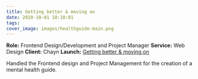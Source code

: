 ```yaml
---
title: Getting better & moving on
date: 2020-10-01 18:10:01
tags:
cover_image: images/healthguide-main.png
---
```


**Role:** Frontend Design/Development and Project Manager
**Service:** Web Design
**Client:** Chayn
**Launch:** [Getting better & moving on](https://gettingbetter.chayn.co/)

Handled the Frontend design and Project Management for the creation of a mental health guide.

